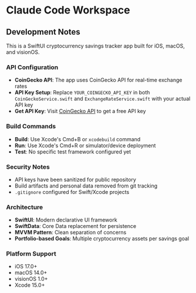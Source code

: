 # Claude Code Workspace

## Development Notes

This is a SwiftUI cryptocurrency savings tracker app built for iOS, macOS, and visionOS.

### API Configuration

- **CoinGecko API**: The app uses CoinGecko API for real-time exchange rates
- **API Key Setup**: Replace `YOUR_COINGECKO_API_KEY` in both `CoinGeckoService.swift` and `ExchangeRateService.swift` with your actual API key
- **Get API Key**: Visit [CoinGecko API](https://www.coingecko.com/en/api) to get a free API key

### Build Commands

- **Build**: Use Xcode's Cmd+B or `xcodebuild` command
- **Run**: Use Xcode's Cmd+R or simulator/device deployment
- **Test**: No specific test framework configured yet

### Security Notes

- API keys have been sanitized for public repository
- Build artifacts and personal data removed from git tracking
- `.gitignore` configured for Swift/Xcode projects

### Architecture

- **SwiftUI**: Modern declarative UI framework
- **SwiftData**: Core Data replacement for persistence
- **MVVM Pattern**: Clean separation of concerns
- **Portfolio-based Goals**: Multiple cryptocurrency assets per savings goal

### Platform Support

- iOS 17.0+
- macOS 14.0+ 
- visionOS 1.0+
- Xcode 15.0+